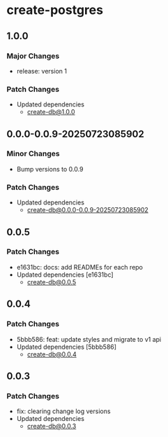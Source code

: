 # create-postgres

## 1.0.0

### Major Changes

- release: version 1

### Patch Changes

- Updated dependencies
  - create-db@1.0.0

## 0.0.0-0.0.9-20250723085902

### Minor Changes

- Bump versions to 0.0.9

### Patch Changes

- Updated dependencies
  - create-db@0.0.0-0.0.9-20250723085902

## 0.0.5

### Patch Changes

- e1631bc: docs: add READMEs for each repo
- Updated dependencies [e1631bc]
  - create-db@0.0.5

## 0.0.4

### Patch Changes

- 5bbb586: feat: update styles and migrate to v1 api
- Updated dependencies [5bbb586]
  - create-db@0.0.4

## 0.0.3

### Patch Changes

- fix: clearing change log versions
- Updated dependencies
  - create-db@0.0.3
